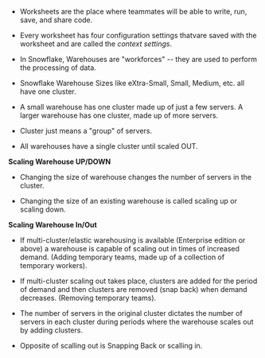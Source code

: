 - Worksheets are the place where teammates will be able to
write, run, save, and share code.

- Every worksheet
has four configuration settings thatvare saved with the worksheet and are called the *context settings*.

- In Snowflake, Warehouses are "workforces" -- they are used to perform the processing of data. 

- Snowflake Warehouse Sizes like eXtra-Small, Small, Medium, etc. all have one cluster. 

- A small warehouse has one cluster made up of just a few servers. A larger warehouse has one cluster, made up of more servers.

- Cluster just means a "group" of servers.

- All warehouses have a single cluster until scaled OUT.

**Scaling Warehouse UP/DOWN**
- Changing the size of warehouse changes the number of servers in the cluster. 

- Changing the size of an existing warehouse is called scaling up or scaling down.

**Scaling Warehouse In/Out**

- If multi-cluster/elastic warehousing is available (Enterprise edition or above) a warehouse is capable of scaling out in times of increased demand.  (Adding temporary teams, made up of a collection of temporary workers). 
- If multi-cluster scaling out takes place, clusters are added for the period of demand and then clusters are removed (snap back) when demand decreases. (Removing temporary teams). 
- The number of servers in the original cluster dictates the number of servers in each cluster during periods where the warehouse scales out by adding clusters. 

- Opposite of scalling out is Snapping Back or scalling in.

